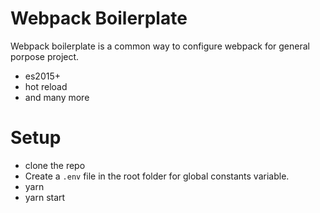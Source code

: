 # Webpack Boilerplate
Webpack boilerplate is a common way to configure webpack for general porpose project.
- es2015+
- hot reload
- and many more

# Setup
- clone the repo
- Create a `.env` file in the root folder for global constants variable.
- yarn
- yarn start


